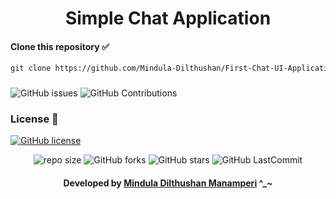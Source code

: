 <div align="center">

# Simple Chat Application
</div>

#### Clone this repository ✅
```md
git clone https://github.com/Mindula-Dilthushan/First-Chat-UI-Application.git
```
###

![GitHub issues](https://img.shields.io/github/issues/Mindula-Dilthushan/Simple-Chat-Application?&labelColor=black&color=eb3b5a&label=Issues&logo=issues&logoColor=black&style=for-the-badge)
![GitHub Contributions](https://img.shields.io/github/contributors/Mindula-Dilthushan/Simple-Chat-Application?&labelColor=black&color=8854d0&style=for-the-badge)

### License 📝
[![GitHub license](https://img.shields.io/github/license/Mindula-Dilthushan/Simple-Chat-Application?&labelColor=black&color=3867d6&style=for-the-badge)](https://github.com/Mindula-Dilthushan/Simple-Chat-Application/blob/master/LICENSE)

<div align="center">

![repo size](https://img.shields.io/github/repo-size/Mindula-Dilthushan/Simple-Chat-Application?label=Repo%20Size&style=for-the-badge&labelColor=black&color=20bf6b)
![GitHub forks](https://img.shields.io/github/forks/Mindula-Dilthushan/Simple-Chat-Application?&labelColor=black&color=0fb9b1&style=for-the-badge)
![GitHub stars](https://img.shields.io/github/stars/Mindula-Dilthushan/Simple-Chat-Application?&labelColor=black&color=f7b731&style=for-the-badge)
![GitHub LastCommit](https://img.shields.io/github/last-commit/Mindula-Dilthushan/Simple-Chat-Application?logo=github&labelColor=black&color=d1d8e0&style=for-the-badge)

</div>

<div align="center"> 

#### Developed by [Mindula Dilthushan Manamperi](http://minduladilthushan.netlify.app/) ^_~
</div>








